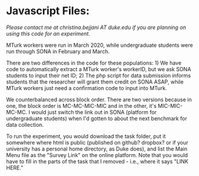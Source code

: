 # Javascript Files:

*Please contact me at christina.bejjani AT duke.edu if you are planning on using this code for an experiment.* 

MTurk workers were run in March 2020, while undergraduate students were run through SONA in February and March.

There are two differences in the code for these populations: 1) We have code to automatically extract a MTurk worker's workerID, but we ask SONA students to input their net ID; 2) The php script for data submission informs students that the researcher will grant them credit on SONA ASAP, while MTurk workers just need a confirmation code to input into MTurk.

We counterbalanced across block order. There are two versions because in one, the block order is MC-MC-MIC-MIC and in the other, it's MIC-MIC-MC-MC. I would just switch the link out in SONA (platform for undergraduate students) when I'd gotten to about the next benchmark for data collection.

To run the experiment, you would download the task folder, put it somewhere where html is public (published on github? dropbox? or if your university has a personal home directory, as Duke does), and list the Main Menu file as the "Survey Link" on the online platform. Note that you would have to fill in the parts of the task that I removed - i.e., where it says "LINK HERE."
